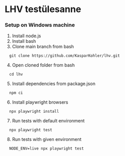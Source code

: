 # LHV testülesanne
### Setup on Windows machine
1. Install node.js
2. Install bash
3. Clone main branch from bash
```console
  git clone https://github.com/KasparKohler/lhv.git
```
4. Open cloned folder from bash
```console
  cd lhv
```
5. Install dependencies from package.json
```console
  npm ci
```
6. Install playwright browsers
```console
  npx playwright install
```
7. Run tests with default environment
```console
  npx playwright test
```
8. Run tests with given environment
```console
  NODE_ENV=live npx playwright test
```